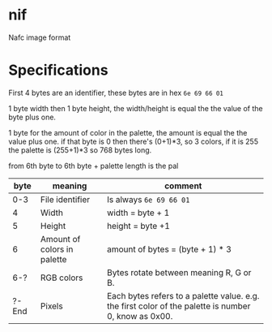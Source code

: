# nif
Nafc image format

# Specifications
First 4 bytes are an identifier, these bytes are in hex
`6e 69 66 01`

1 byte width then 1 byte height, the width/height is equal the the value of the byte plus one.

1 byte for the amount of color in the palette, the amount is equal the the value plus one.
if that byte is 0 then there's (0+1)\*3, so 3 colors, if it is 255 the palette is (255+1)\*3 so 768 bytes long.

from 6th byte to 6th byte + palette length is the pal

| byte  | meaning                     | comment                                                                                              |
|-------|-----------------------------|------------------------------------------------------------------------------------------------------|
| 0-3   | File identifier             | Is always `6e 69 66 01`                                                                              |
| 4     | Width                       | width = byte + 1                                                                                     |
| 5     | Height                      | height = byte +1                                                                                     |
| 6     | Amount of colors in palette | amount of bytes = (byte + 1) * 3                                                                     |
| 6-?   | RGB colors                  | Bytes rotate between meaning R, G or B.                                                              |
| ?-End | Pixels                      | Each bytes refers to a palette value. e.g. the first color of the palette is number 0, know as 0x00. |
